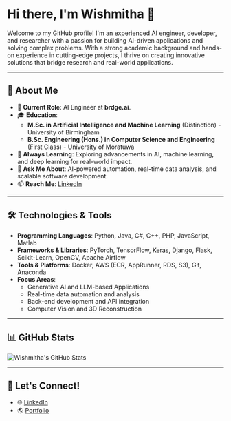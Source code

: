 # Hi there, I'm Wishmitha 👋

Welcome to my GitHub profile! I'm an experienced AI engineer, developer, and researcher with a passion for building AI-driven applications and solving complex problems. With a strong academic background and hands-on experience in cutting-edge projects, I thrive on creating innovative solutions that bridge research and real-world applications.

---

## 🚀 About Me
- 🔭 **Current Role**: AI Engineer at **brdge.ai**.
- 🎓 **Education**:
  - **M.Sc. in Artificial Intelligence and Machine Learning** (Distinction) - University of Birmingham
  - **B.Sc. Engineering (Hons.) in Computer Science and Engineering** (First Class) - University of Moratuwa
- 🌱 **Always Learning**: Exploring advancements in AI, machine learning, and deep learning for real-world impact.
- 💬 **Ask Me About**: AI-powered automation, real-time data analysis, and scalable software development.
- 📫 **Reach Me**: [LinkedIn](https://www.linkedin.com/in/wishmithamendis/)

---

## 🛠️ Technologies & Tools
- **Programming Languages**: Python, Java, C#, C++, PHP, JavaScript, Matlab
- **Frameworks & Libraries**: PyTorch, TensorFlow, Keras, Django, Flask, Scikit-Learn, OpenCV, Apache Airflow
- **Tools & Platforms**: Docker, AWS (ECR, AppRunner, RDS, S3), Git, Anaconda
- **Focus Areas**:
  - Generative AI and LLM-based Applications
  - Real-time data automation and analysis
  - Back-end development and API integration
  - Computer Vision and 3D Reconstruction

---

## 📊 GitHub Stats
![Wishmitha's GitHub Stats](https://github-readme-stats-rose-nu-13.vercel.app/api?username=Wishmitha&show_icons=true&count_private=true&theme=radical)

---

## 🤝 Let's Connect!
- 🌐 [LinkedIn](https://www.linkedin.com/in/wishmithamendis/)
- 🌎 [Portfolio](https://wishmitha.github.io)
